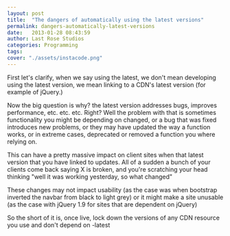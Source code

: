 ```yaml
---
layout: post
title:  "The dangers of automatically using the latest versions"
permalink: dangers-automatically-latest-versions
date:   2013-01-28 08:43:59
author: Last Rose Studios
categories: Programming
tags: 
cover: "./assets/instacode.png"
---
```


First let's clarify, when we say using the latest, we don't mean developing using the latest version, we mean linking to a CDN's latest version (for example of jQuery.)

Now the big question is why? the latest version addresses bugs, improves performance, etc. etc. etc. Right? Well the problem with that is sometimes functionality you might be depending on changed, or a bug that was fixed introduces new problems, or they may have updated the way a function works, or in extreme cases, deprecated or removed a function you where relying on.

This can have a pretty massive impact on client sites when that latest version that you have linked to updates. All of a sudden a bunch of your clients come back saying X is broken, and you're scratching your head thinking "well it was working yesterday, so what changed"

These changes may not impact usability (as the case was when bootstrap inverted the navbar from black to light grey) or it might make a site unusable (as the case with jQuery 1.9 for sites that are dependent on jQuery)

So the short of it is, once live, lock down the versions of any CDN resource you use and don't depend on -latest